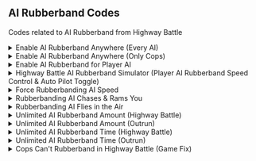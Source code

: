 ## AI Rubberband Codes

Codes related to AI Rubberband from Highway Battle

<details>
<summary>Enable AI Rubberband Anywhere (Every AI)</summary>

Enables AI Rubberband from Highway Battle anywhere (any mode/event or Free Roam). Two codes are included, one will affect every AI and one will only affect cops. This one affects everyone. Since it affects rival AI, they will be rubberbanding every frame and they're unbeatable. Use the other code below if you want it to only affect cops.

Video explanation of the AI Rubberband behavior and the code in action: https://www.youtube.com/watch?v=2qrt8nCXslg

```powerpc
04022DF8 60000000
04022E24 48000018
0402729C 60000000
04027514 48000028
04333EE4 48000040
```
</details>

<details>
<summary>Enable AI Rubberband Anywhere (Only Cops)</summary>

Enables AI Rubberband from Highway Battle anywhere (any mode/event or Free Roam). Only affect cops. Every other AI (racer and few other AIs) will not be affected and will behave as normal, unless if using the other code above. Use this for better experience!

Video explanation of the AI Rubberband behavior and the code in action: https://www.youtube.com/watch?v=2qrt8nCXslg

```powerpc
C2027158 00000004
881900C8 81990048
2C0C0000 4082000C
38000001 901900CC
60000000 00000000
C2027234 00000004
EC61E828 81990048
2C0C0000 40820010
C062B3D0 D07900D8
C062A45C 00000000
C2333EA0 00000003
8001000C 899B006E
2C0C0000 41820008
38000001 00000000
```
</details>

<details>
<summary>Enable AI Rubberband for Player AI</summary>

Player AI can rubberband. To work in everywhere, use with "Enable AI Rubberband Anywhere (Every AI)", else, it will only work in Highway Battle

Do NOT use this with "Cops Can't Rubberband in Highway Battle (Game Fix)"!

```powerpc
04022E14 60000000
```
</details>

<details>
<summary>Highway Battle AI Rubberband Simulator (Player AI Rubberband Speed Control & Auto Pilot Toggle)</summary>

This code allows your vehicle to "simulate" the Highway Battle AI Rubberband. This code is for Classic Controller only: Press ZL to enable and disable auto pilot for your car, you MUST use "Enable AI Rubberband Anywhere (Every AI)" and
"Enable AI Rubberband for Player AI" in order for your car to be able to rubberband. Push left stick up/down to increase/decrease your rubberband speed. Press L to completely reset the speed back to zero.

Here's a video showing this code: https://www.youtube.com/shorts/0net710FLR0

```powerpc
28642A1A FF7F0080
C20274FC 0000000B
818C00A8 3D608064
616AF880 7C1E5000
40820040 A14B2A1A
714A2000 EC210828
4082002C C03F0060
C3EB2A28 EFFF0032
EC21F82A A14B2A28
280A3F80 40810010
817F0060 2C0B0000
40810008 D03F0060
60000000 00000000
0403D2F8 38600001
CC000000 00000000
040274FC 818C00A8
0403D2F8 8863028C
E0000000 00000000
```
</details>

<details>
<summary>Force Rubberbanding AI Speed</summary>

Forces Rubberbanding AI to always be at set speed rather than having speed based on player speed, it is currently set to be very fast (460kmh~). You can modify the speed by modifying the float on the first line (43000000)

Only affect cops, if you want it to affect every AI, change 4082000C to 60000000

```powerpc
04001894 43000000
C20274F8 00000004
EC2007F2 81790048
2C0B0000 4082000C
3D608000 C02B1894
60000000 00000000
```
</details>

<details>
<summary>Rubberbanding AI Chases & Rams You</summary>

Rubberbanding AI will chase and ram you, very crazy and fun. Recommended to use with the "Force Rubberbanding AI Speed" code so the AIs are always moving at a constant speed, else, their speed will be based
on your speed and they won't move if you don't move. 

Recommended to use with "Indestructive Cop Cars (No Damage)"

Only affect cops, if you want it to affect every AI, change 40820020 to 60000000

```powerpc
C202715C 00000006
81990048 2C0C0000
40820020 3D808065
C02CF880 D02101C4
C02CF884 D02101C8
C02CF888 D02101CC
3AE00000 00000000
```
</details>

<details>
<summary>Rubberbanding AI Flies in the Air</summary>

Rubberbanding AI will be flying in the air rather than being on the ground. You can modify the height they fly at by modifying the float on the first line (42200000)

Only affect cops, if you want it to affect every AI, change 40820014 to 60000000

```powerpc
04001898 42200000
C202715C 00000005
81990048 2C0C0000
40820018 C02101C8
3D808000 C00C1898
EC21002A D02101C8
3AE00000 00000000
```
</details>

<details>
<summary> Unlimited AI Rubberband Amount (Highway Battle)</summary>

The game has an amount of how many times the AI can rubberband. After that amount is passed the AI can't rubberband anymore, allowing you to win. 

Highway Battle only. Outrun one is included after this code. Both can be used together

```powerpc
04022E28 38607FFF
```
</details>

<details>
<summary>Unlimited AI Rubberband Amount (Outrun)</summary>

The game has an amount of how many times the AI can rubberband. After that amount is passed the AI can't rubberband anymore, allowing you to win. 

Outrun only. Highway Battle one is included above this code. Both can be used together, can also be used with Unlimited Rubberband Time

```powerpc
04027E78 38607FFF
```
</details>

<details>
<summary> Unlimited AI Rubberband Time (Highway Battle)</summary>

The game has a race time elapsed limit. After that time is passed the AI can't rubberband anymore, allowing you to win. 

Highway Battle only. Outrun one is included after this code. Both can be used together, can also be used with Unlimited Rubberband Amount

```powerpc
04027254 60000000
```
</details>

<details>
<summary>Unlimited AI Rubberband Time (Outrun)</summary>

The game has a race time elapsed limit. After that time is passed the AI can't rubberband anymore, allowing you to win. 

Outrun only. Highway Battle one is included before this code. Both can be used together, can also be used with Unlimited Rubberband Amount

```powerpc
0402AFC4 60000000
```
</details>

<details>
<summary>Cops Can't Rubberband in Highway Battle (Game Fix)</summary>

This code fixes an issue where cops can rubberband in Highway Battle, meaning that cops will no longer be crazy in Highway Battles. This is basically a fix that the developers should have done but forgot or they never saw cops
rubberbanding and forgot that they also use the same function as the AI racer. Rushed game, I guess they didn't test every aspect in gameplay. Do NOT use this with "Enable AI Rubberband for Player AI"!

```powerpc
C2022E10 00000003
801E0048 2C000000
40820008 38600001
2C030000 00000000
```
</details>
